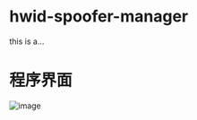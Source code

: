 # hwid-spoofer-manager
this is a...

# 程序界面
![image](https://github.com/user-attachments/assets/6e3a272b-942e-4cf7-82d3-e52b137aa66f)
